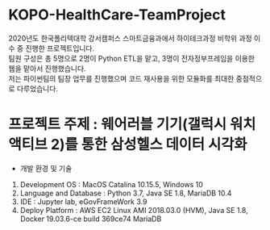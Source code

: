 # KOPO-HealthCare-TeamProject

2020년도 한국폴리텍대학 강서캠퍼스 스마트금융과에서 하이테크과정 비학위 과정 이수 중 진행한 프로젝트입니다.  
팀원 구성은 총 5명으로 2명이 Python ETL을 맡고, 3명이 전자정부프레임을 이용한 웹을 맡아서 진행했습니다.  
저는 파이썬팀의 팀장 업무를 진행했으며 코드 재사용을 위한 모듈화를 최대한 중점적으로 다루었습니다.  


# 프로젝트 주제 : 웨어러블 기기(갤럭시 워치 액티브 2)를 통한 삼성헬스 데이터 시각화  
  
* 개발 환경 및 기술  
1. Development OS : MacOS Catalina 10.15.5, Windows 10  
2. Language and Database : Python 3.7, Java SE 1.8, MariaDB 10.4  
3. IDE : Jupyter lab, eGovFrameWork 3.9  
4. Deploy Platform : AWS EC2 Linux AMI 2018.03.0 (HVM), Java SE 1.8, Docker 19.03.6-ce build 369ce74 MariaDB
